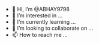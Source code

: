 - 👋 Hi, I’m @ABHAY9798
- 👀 I’m interested in ...
- 🌱 I’m currently learning ...
- 💞️ I’m looking to collaborate on ...
- 📫 How to reach me ...

<!---
ABHAY9798/ABHAY9798 is a ✨ special ✨ repository because its `README.md` (this file) appears on your GitHub profile.
You can click the Preview link to take a look at your changes.
--->
